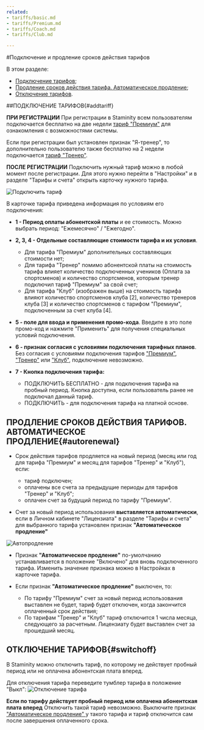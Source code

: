 ```yaml
---
related:
- tariffs/basic.md
- tariffs/Premium.md
- tariffs/Coach.md
- tariffs/Club.md

---
```


#Подключение и продление сроков действия тарифов

В этом разделе:
* [Подключение тарифов](#addtariff);
* [Продление сроков действия тарифа. Автоматическое продление](#autorenewal);
* [Отключение тарифов](#switchoff).

##ПОДКЛЮЧЕНИЕ ТАРИФОВ{#addtariff}

**ПРИ РЕГИСТРАЦИИ**
При регистрации в Staminity всем пользователям подключается бесплатно на две недели [тариф "Премиум"](/tariffs/Premium.md) для ознакомления с возможностями системы. 

Если при регистрации был установлен признак "Я-тренер", то дополнительно пользователю также бесплатно на 2 недели подключается [тариф "Тренер"](/tariffs/Coach.md).

**ПОСЛЕ РЕГИСТРАЦИИ**
Подключить нужный тариф можно в любой момент после регистрации.
Для этого нужно перейти в "Настройки" и в разделе "Тарифы и счета" открыть карточку нужного тарифа.

![Подключить тариф](http://content.staminity.com/assets/images/_new/tariffs/add-trial-tariff.png)

В карточке тарифа приведена информация по условиям его подключения: 
* **1 - Период оплаты абонентской платы** и ее стоимость. Можно выбрать период: "Ежемесячно" / "Ежегодно". 

* **2, 3, 4 - Отдельные составляющие стоимости тарифа и их условия**. 
    * Для тарифа "Премиум" дополнительных составляющих стоимости нет;
    * Для тарифа "Тренер" помимо абонентской платы на стоимость тарифа влияет количество подключенных учеников (Оплата за спортсменов) и количество спортсменов, которым тренер подключил тариф "Премиум" за свой счет;
    * Для тарифа "Клуб" (изображен выше) на стоимость тарифа влияют количество спортсменов клуба [2], количество тренеров клуба [3] и количество спортсменов с тарифом "Премиум", подключенным за счет клуба [4].
    
* **5 - поле для ввода и применения промо-кода**. Введите в это поле промо-код и нажмите "Применить" для получения специальных условий подключения.

* **6 - признак согласия с условиями подключения тарифных планов**. Без согласия с условиями подключения тарифов ["Премиум"](/tariffs/Premium.md), ["Тренер"](/tariffs/Coach.md) или ["Клуб"](/tariffs/Club.md), подключение невозможно.

* **7 - Кнопка подключения тарифа:**
    * ПОДКЛЮЧИТЬ БЕСПЛАТНО - для подключения тарифа на пробный период. Кнопка доступна, если пользователь ранее не подключал данный тариф. 
    * ПОДКЛЮЧИТЬ - для подключения тарифа на платной основе.


## ПРОДЛЕНИЕ СРОКОВ ДЕЙСТВИЯ ТАРИФОВ. АВТОМАТИЧЕСКОЕ ПРОДЛЕНИЕ{#autorenewal}

* Срок действия тарифов продляется на новый период (месяц или год для тарифа "Премиум" и месяц для тарифов "Тренер" и "Клуб"), если:
    * тариф подключен;
    * оплачены все счета за предыдущие периоды для тарифов "Тренер" и "Клуб";
    * оплачен счет за будущий период по тарифу "Премиум".


* Счет за новый период использования **выставляется автоматически**, если в Личном кабинете "Лицензиата" в разделе "Тарифы и счета" для выбранного тарифа установлен признак **"Автоматическое продление"**

![Автопродление](http://content.staminity.com/assets/images/_new/tariffs/tariff-auto-renewal.png)


* Признак **"Автоматическое продление"** по-умолчанию устанавливается в положение "Включено" для вновь подключенного тарифа. Изменить значение признака можно в Настройках в карточке тарифа.

* Если признак **"Автоматическое продление"** выключен, то:
    * По тарифу "Премиум" счет за новый период использования выставлен не будет, тариф будет отключен, когда закончится оплаченный срок действия;
    * По тарифам "Тренер" и "Клуб" тариф отключится 1 числа месяца, следующего за расчетным. Лицензиату будет выставлен счет за прошедший месяц.
    
    
## ОТКЛЮЧЕНИЕ ТАРИФОВ{#switchoff}

В Staminity можно отключить тариф, по которому не действует пробный период или не оплачена абонентская плата вперед.

Для отключения тарифа переведите тумблер тарифа в положение "Выкл":
![Отключение тарифа](http://content.staminity.com/assets/images/_new/tariffs/tariff-disable.png)


**Если по тарифу действует пробный период или оплачена абонентская плата вперед**
Отключить такой тариф невозможно. Выключите признак ["Автоматическое продление" ](#autorenewal)у такого тарифа и тариф отключится сам после завершения оплаченного срока. 
